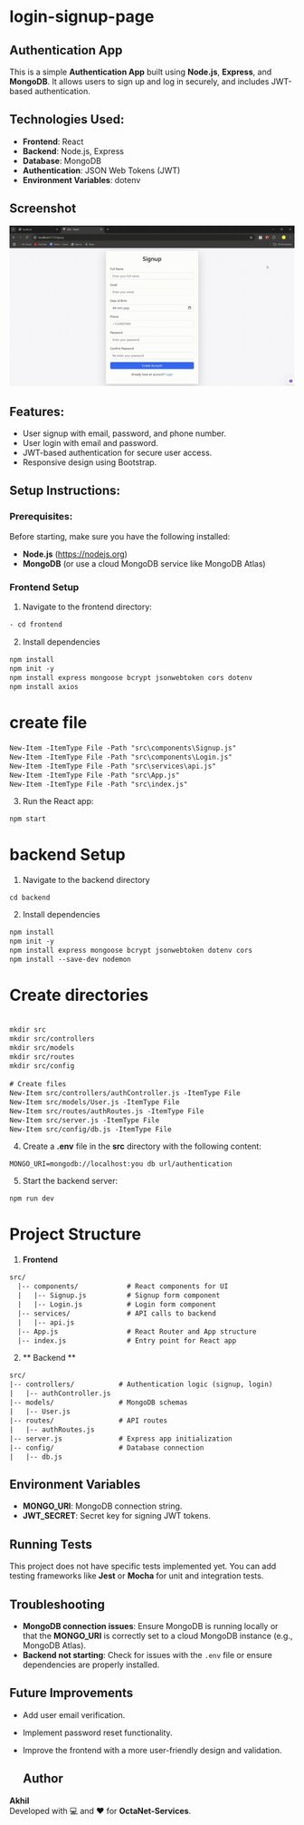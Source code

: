 ﻿# login-signup-page

## Authentication App

This is a simple **Authentication App** built using **Node.js**, **Express**, and **MongoDB**. It allows users to sign up and log in securely, and includes JWT-based authentication.

## Technologies Used:
  - **Frontend**: React
  - **Backend**: Node.js, Express
  - **Database**: MongoDB
  - **Authentication**: JSON Web Tokens (JWT)
  - **Environment Variables**: dotenv

## Screenshot
![](https://github.com/codingexport/login-signup-page/blob/main/Vite%20%2B%20React%20-%20Google%20Chrome%202024-12-01%2012-33-28.gif)
## Features:
  - User signup with email, password, and phone number.
  - User login with email and password.
  - JWT-based authentication for secure user access.
  - Responsive design using Bootstrap.

## Setup Instructions:

### Prerequisites:
Before starting, make sure you have the following installed:
  - **Node.js** (https://nodejs.org)
  - **MongoDB** (or use a cloud MongoDB service like MongoDB Atlas)
### **Frontend Setup**

1. Navigate to the frontend directory:
```bash
- cd frontend
```
2. Install dependencies
```
npm install
npm init -y
npm install express mongoose bcrypt jsonwebtoken cors dotenv
npm install axios
```
# create file
```
New-Item -ItemType File -Path "src\components\Signup.js"
New-Item -ItemType File -Path "src\components\Login.js"
New-Item -ItemType File -Path "src\services\api.js"
New-Item -ItemType File -Path "src\App.js"
New-Item -ItemType File -Path "src\index.js"

```
3. Run the React app:
```
npm start
```
# backend Setup
1. Navigate to the backend directory
```
cd backend
```
2. Install dependencies
```
npm install
npm init -y
npm install express mongoose bcrypt jsonwebtoken dotenv cors
npm install --save-dev nodemon
```
 # Create directories
   ```
  
mkdir src
mkdir src/controllers
mkdir src/models
mkdir src/routes
mkdir src/config

# Create files
New-Item src/controllers/authController.js -ItemType File
New-Item src/models/User.js -ItemType File
New-Item src/routes/authRoutes.js -ItemType File
New-Item src/server.js -ItemType File
New-Item src/config/db.js -ItemType File
   ```
4. Create a **.env** file in the **src** directory with the following content:
```
MONGO_URI=mongodb://localhost:you db url/authentication

```
5. Start the backend server:
``` 
npm run dev
```

# Project Structure
1. **Frontend**


```
src/
  |-- components/            # React components for UI
  |   |-- Signup.js          # Signup form component
  |   |-- Login.js           # Login form component
  |-- services/              # API calls to backend
  |   |-- api.js
  |-- App.js                 # React Router and App structure
  |-- index.js               # Entry point for React app

```

2. ** Backend **
```
src/
|-- controllers/           # Authentication logic (signup, login)
|   |-- authController.js
|-- models/                # MongoDB schemas
|   |-- User.js
|-- routes/                # API routes
|   |-- authRoutes.js
|-- server.js              # Express app initialization
|-- config/                # Database connection
|   |-- db.js

```


## Environment Variables

- **MONGO_URI**: MongoDB connection string.
- **JWT_SECRET**: Secret key for signing JWT tokens.

## Running Tests

This project does not have specific tests implemented yet. You can add testing frameworks like **Jest** or **Mocha** for unit and integration tests.

## Troubleshooting

- **MongoDB connection issues**: Ensure MongoDB is running locally or that the **MONGO_URI** is correctly set to a cloud MongoDB instance (e.g., MongoDB Atlas).
- **Backend not starting**: Check for issues with the `.env` file or ensure dependencies are properly installed.

## Future Improvements

- Add user email verification.
- Implement password reset functionality.
- Improve the frontend with a more user-friendly design and validation.

  ## Author

**Akhil**  
Developed with 💻 and ❤️ for **OctaNet-Services**.
